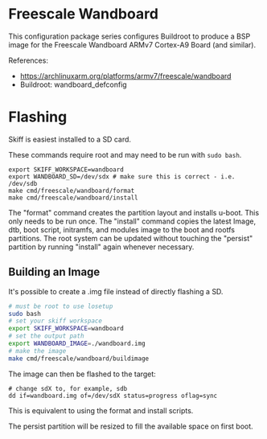 # Freescale Wandboard

This configuration package series configures Buildroot to produce a BSP image for the
Freescale Wandboard ARMv7 Cortex-A9 Board (and similar).

References:

 - https://archlinuxarm.org/platforms/armv7/freescale/wandboard
 - Buildroot: wandboard_defconfig
 
# Flashing

Skiff is easiest installed to a SD card.

These commands require root and may need to be run with `sudo bash`.

```
export SKIFF_WORKSPACE=wandboard
export WANDBOARD_SD=/dev/sdx # make sure this is correct - i.e. /dev/sdb
make cmd/freescale/wandboard/format
make cmd/freescale/wandboard/install
```

The "format" command creates the partition layout and installs u-boot. This only
needs to be run once. The "install" command copies the latest Image, dtb, boot
script, initramfs, and modules image to the boot and rootfs partitions. The root
system can be updated without touching the "persist" partition by running
"install" again whenever necessary.


## Building an Image

It's possible to create a .img file instead of directly flashing a SD.

```sh
# must be root to use losetup
sudo bash
# set your skiff workspace
export SKIFF_WORKSPACE=wandboard
# set the output path
export WANDBOARD_IMAGE=./wandboard.img
# make the image
make cmd/freescale/wandboard/buildimage
```

The image can then be flashed to the target:

```
# change sdX to, for example, sdb
dd if=wandboard.img of=/dev/sdX status=progress oflag=sync
```

This is equivalent to using the format and install scripts.

The persist partition will be resized to fill the available space on first boot.
